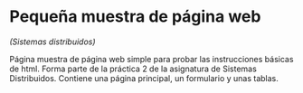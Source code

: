 # Pequeña muestra de página web

*(Sistemas distribuidos)*

Página muestra de página web simple para probar las instrucciones básicas de html. Forma parte de la práctica 2 de la asignatura de Sistemas Distribuidos. Contiene una página principal, un formulario y unas tablas.
